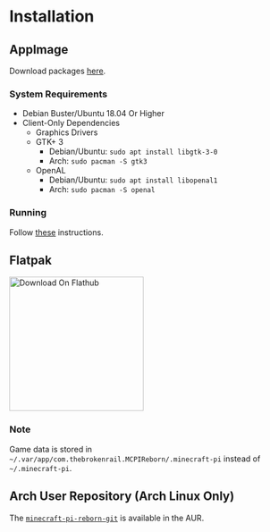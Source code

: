 # Installation

## AppImage
Download packages [here](https://gitea.thebrokenrail.com/minecraft-pi-reborn/minecraft-pi-reborn/releases).

### System Requirements
* Debian Buster/Ubuntu 18.04 Or Higher
* Client-Only Dependencies
  * Graphics Drivers
  * GTK+ 3
    * Debian/Ubuntu: ``sudo apt install libgtk-3-0``
    * Arch: ``sudo pacman -S gtk3``
  * OpenAL
    * Debian/Ubuntu: ``sudo apt install libopenal1``
    * Arch: ``sudo pacman -S openal``

### Running
Follow [these](https://docs.appimage.org/introduction/quickstart.html#how-to-run-an-appimage) instructions.

## Flatpak
<a href="https://flathub.org/apps/details/com.thebrokenrail.MCPIReborn"><img width="240" alt="Download On Flathub" src="https://flathub.org/assets/badges/flathub-badge-en.svg" /></a>

### Note
Game data is stored in ``~/.var/app/com.thebrokenrail.MCPIReborn/.minecraft-pi`` instead of ``~/.minecraft-pi``.

## Arch User Repository (Arch Linux Only)
The [``minecraft-pi-reborn-git``](https://aur.archlinux.org/packages/minecraft-pi-reborn-git) is available in the AUR.

